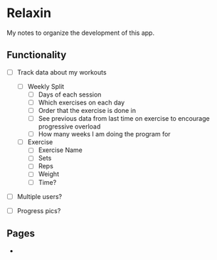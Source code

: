 # Relaxin
My notes to organize the development of this app.

## Functionality
- [ ] Track data about my workouts
  - [ ] Weekly Split
    - [ ] Days of each session
    - [ ] Which exercises on each day
    - [ ] Order that the exercise is done in
    - [ ] See previous data from last time on exercise to encourage progressive overload
    - [ ] How many weeks I am doing the program for
  - [ ] Exercise
    - [ ] Exercise Name
    - [ ] Sets
    - [ ] Reps
    - [ ] Weight
    - [ ] Time?
- [ ] Multiple users?
- [ ] Progress pics?


## Pages
- 